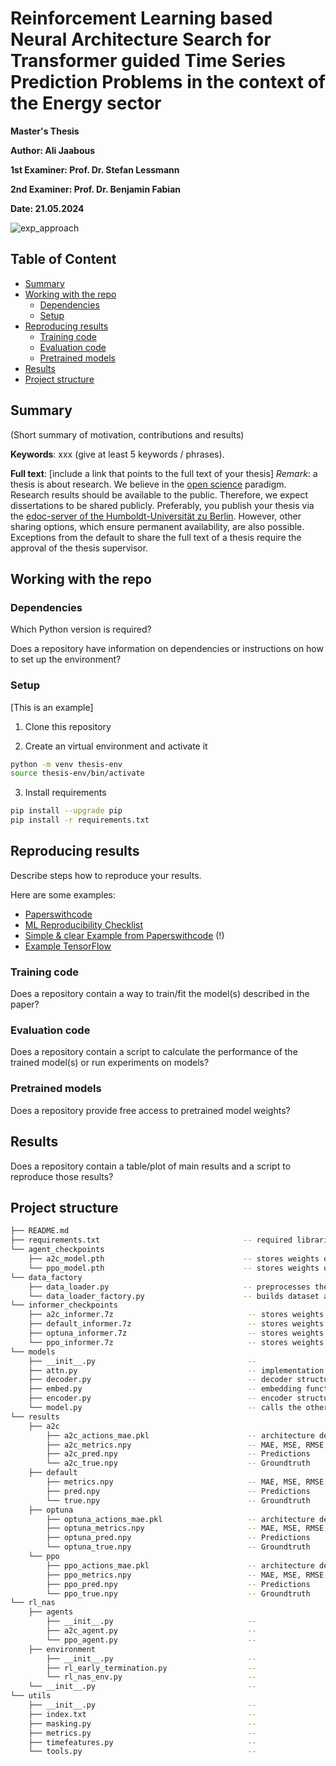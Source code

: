 # Reinforcement Learning based Neural Architecture Search for Transformer guided Time Series Prediction Problems in the context of the Energy sector

**Master's Thesis**

**Author: Ali Jaabous** 

**1st Examiner: Prof. Dr. Stefan Lessmann** 

**2nd Examiner: Prof. Dr. Benjamin Fabian**

**Date: 21.05.2024**

![exp_approach](https://github.com/RL-NAS-TSF4E/RL-NAS-TSF4E/assets/168930273/1a890684-798f-4b33-946c-5e9ee2c2b70d)

## Table of Content

- [Summary](#summary)
- [Working with the repo](#Working-with-the-repo)
    - [Dependencies](#Dependencies)
    - [Setup](#Setup)
- [Reproducing results](#Reproducing-results)
    - [Training code](#Training-code)
    - [Evaluation code](#Evaluation-code)
    - [Pretrained models](#Pretrained-models)
- [Results](#Results)
- [Project structure](-Project-structure)

## Summary

(Short summary of motivation, contributions and results)

**Keywords**: xxx (give at least 5 keywords / phrases).

**Full text**: [include a link that points to the full text of your thesis]
*Remark*: a thesis is about research. We believe in the [open science](https://en.wikipedia.org/wiki/Open_science) paradigm. Research results should be available to the public. Therefore, we expect dissertations to be shared publicly. Preferably, you publish your thesis via the [edoc-server of the Humboldt-Universität zu Berlin](https://edoc-info.hu-berlin.de/de/publizieren/andere). However, other sharing options, which ensure permanent availability, are also possible. <br> Exceptions from the default to share the full text of a thesis require the approval of the thesis supervisor.  

## Working with the repo

### Dependencies

Which Python version is required? 

Does a repository have information on dependencies or instructions on how to set up the environment?

### Setup

[This is an example]

1. Clone this repository

2. Create an virtual environment and activate it
```bash
python -m venv thesis-env
source thesis-env/bin/activate
```

3. Install requirements
```bash
pip install --upgrade pip
pip install -r requirements.txt
```

## Reproducing results

Describe steps how to reproduce your results.

Here are some examples:
- [Paperswithcode](https://github.com/paperswithcode/releasing-research-code)
- [ML Reproducibility Checklist](https://ai.facebook.com/blog/how-the-ai-community-can-get-serious-about-reproducibility/)
- [Simple & clear Example from Paperswithcode](https://github.com/paperswithcode/releasing-research-code/blob/master/templates/README.md) (!)
- [Example TensorFlow](https://github.com/NVlabs/selfsupervised-denoising)

### Training code

Does a repository contain a way to train/fit the model(s) described in the paper?

### Evaluation code

Does a repository contain a script to calculate the performance of the trained model(s) or run experiments on models?

### Pretrained models

Does a repository provide free access to pretrained model weights?

## Results

Does a repository contain a table/plot of main results and a script to reproduce those results?

## Project structure

```bash
├── README.md
├── requirements.txt                                -- required libraries
└── agent_checkpoints
    ├── a2c_model.pth                               -- stores weights of the a2c agent
    └── ppo_model.pth                               -- stores weights of the ppo agent
└── data_factory
    ├── data_loader.py                              -- preprocesses the dataset
    └── data_loader_factory.py                      -- builds dataset and data_loader
└── informer_checkpoints
    ├── a2c_informer.7z                              -- stores weights of the a2c optimized model
    ├── default_informer.7z                          -- stores weights of the default model
    ├── optuna_informer.7z                           -- stores weights of the optuna optimized model
    └── ppo_informer.7z                              -- stores weights of the ppo optimized model
└── models
    ├── __init__.py                                  -- 
    ├── attn.py                                      -- implementation of the attention mechanism
    ├── decoder.py                                   -- decoder structure of the informer
    ├── embed.py                                     -- embedding function for the data processing
    ├── encoder.py                                   -- encoder structure of the informer
    └── model.py                                     -- calls the other classes and builds the informer
└── results
    ├── a2c
        ├── a2c_actions_mae.pkl                      -- architecture decisions & MAE during optimization
        ├── a2c_metrics.npy                          -- MAE, MSE, RMSE, MAPE, MSPE
        ├── a2c_pred.npy                             -- Predictions
        └── a2c_true.npy                             -- Groundtruth    
    ├── default
        ├── metrics.npy                              -- MAE, MSE, RMSE, MAPE, MSPE
        ├── pred.npy                                 -- Predictions
        └── true.npy                                 -- Groundtruth                              
    ├── optuna
        ├── optuna_actions_mae.pkl                   -- architecture decisions & MAE during optimization
        ├── optuna_metrics.npy                       -- MAE, MSE, RMSE, MAPE, MSPE
        ├── optuna_pred.npy                          -- Predictions
        └── optuna_true.npy                          -- Groundtruth                                      
    └── ppo
        ├── ppo_actions_mae.pkl                      -- architecture decisions & MAE during optimization
        ├── ppo_metrics.npy                          -- MAE, MSE, RMSE, MAPE, MSPE
        ├── ppo_pred.npy                             -- Predictions
        └── ppo_true.npy                             -- Groundtruth                                        
└── rl_nas
    ├── agents
        ├── __init__.py                              -- 
        ├── a2c_agent.py                             -- 
        └── ppo_agent.py                             --     
    ├── environment
        ├── __init__.py                              -- 
        ├── rl_early_termination.py                  --
        └── rl_nas_env.py                            --         
    └── __init__.py                                  --                             
└── utils
    ├── __init__.py                                  -- 
    ├── index.txt                                    -- 
    ├── masking.py                                   -- 
    ├── metrics.py                                   -- 
    ├── timefeatures.py                              -- 
    └── tools.py                                     --              
```
